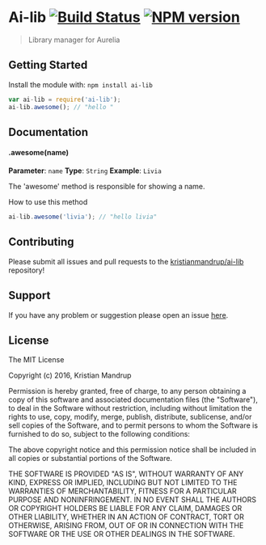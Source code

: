 # Ai-lib [![Build Status](https://secure.travis-ci.org/kristianmandrup/ai-lib.png?branch=master)](http://travis-ci.org/kristianmandrup/ai-lib) [![NPM version](https://badge-me.herokuapp.com/api/npm/ai-lib.png)](http://badges.enytc.com/for/npm/ai-lib)

> Library manager for Aurelia

## Getting Started
Install the module with: `npm install ai-lib`

```javascript
var ai-lib = require('ai-lib');
ai-lib.awesome(); // "hello "
```

## Documentation

#### .awesome(name)

**Parameter**: `name`
**Type**: `String`
**Example**: `Livia`

The 'awesome' method is responsible for showing a name.

How to use this method

```javascript
ai-lib.awesome('livia'); // "hello livia"
```

## Contributing

Please submit all issues and pull requests to the [kristianmandrup/ai-lib](https://github.com/kristianmandrup/ai-lib) repository!

## Support
If you have any problem or suggestion please open an issue [here](https://github.com/kristianmandrup/ai-lib/issues).

## License 

The MIT License

Copyright (c) 2016, Kristian Mandrup

Permission is hereby granted, free of charge, to any person
obtaining a copy of this software and associated documentation
files (the "Software"), to deal in the Software without
restriction, including without limitation the rights to use,
copy, modify, merge, publish, distribute, sublicense, and/or sell
copies of the Software, and to permit persons to whom the
Software is furnished to do so, subject to the following
conditions:

The above copyright notice and this permission notice shall be
included in all copies or substantial portions of the Software.

THE SOFTWARE IS PROVIDED "AS IS", WITHOUT WARRANTY OF ANY KIND,
EXPRESS OR IMPLIED, INCLUDING BUT NOT LIMITED TO THE WARRANTIES
OF MERCHANTABILITY, FITNESS FOR A PARTICULAR PURPOSE AND
NONINFRINGEMENT. IN NO EVENT SHALL THE AUTHORS OR COPYRIGHT
HOLDERS BE LIABLE FOR ANY CLAIM, DAMAGES OR OTHER LIABILITY,
WHETHER IN AN ACTION OF CONTRACT, TORT OR OTHERWISE, ARISING
FROM, OUT OF OR IN CONNECTION WITH THE SOFTWARE OR THE USE OR
OTHER DEALINGS IN THE SOFTWARE.

